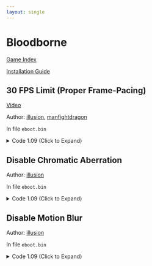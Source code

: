 ```yaml
---
layout: single
---
```


# Bloodborne

[Game Index](/patch/#ps4)

[Installation Guide](/install-instructions/)

## 30 FPS Limit (Proper Frame-Pacing)

[Video](https://youtu.be/seKQOQy5Ab4)

Author: [illusion](https://twitter.com/illusion0002), [manfightdragon](https://twitter.com/manfightdragon)

In file `eboot.bin`

<details>
<summary>Code 1.09 (Click to Expand)</summary>

{% highlight none %}
# both code must be applied to take effect!!

# lift engine 30 fps cap
# set min timestep to 0.166667
# from manfightdragon
# https://www.patreon.com/posts/47314774
41 C7 44 24 18 89 88 08 3D 48 B9 00 00 00 00 1E

41 C7 44 24 18 89 88 88 3C 48 B9 00 00 00 00 1E

# sceVideoOutSetFlipRate to 0x1
# this works because it is now relying on the kernel function to cap
# the framerate rather than the engine
85 C0 49 89 DC 0F 88 2F 01 00 00 31 F6 89 C7 E8 85 93 4E 00

BE 01 00 00 00 49 89 DC 90 90 90 90 90 89 C7 E8 85 93 4E 00

## notes:
# Kernel function will provide fixed rate of update time.
# 0x0 16.67ms -- 60hz
# 0x1 33.33ms -- 30hz fix bad frame pacing.
# 0x2 50.00ms -- 20hz
##
{% endhighlight %}

</details>

## Disable Chromatic Aberration

Author: [illusion](https://twitter.com/illusion0002)

In file `eboot.bin`

<details>
<summary>Code 1.09 (Click to Expand)</summary>

{% highlight yml %}
- game: "Bloodborne"
  app_ver: "01.09"
  patch_ver: "1.0"
  name: "Disable Chromatic Aberration"
  author: "illusion"
  note:
  arch: generic_orbis
  enabled: False # Todo: move this to a separate file
  patch_list:
        - [ bytes, 0x22A3AA8, "C7 83 AC 00 00 00 00 00 00 00 90 90" ]
{% endhighlight %}

</details>

## Disable Motion Blur

Author: [illusion](https://twitter.com/illusion0002)

In file `eboot.bin`

<details>
<summary>Code 1.09 (Click to Expand)</summary>

{% highlight yml %}
- game: "Bloodborne"
  app_ver: "01.09"
  patch_ver: "1.0"
  name: "Disable Motion Blur"
  author: "illusion"
  note:
  arch: generic_orbis
  enabled: False # Todo: move this to a separate file
  patch_list:
        - [ bytes, 0x22A457B, "EB 16" ]
{% endhighlight %}

</details>
